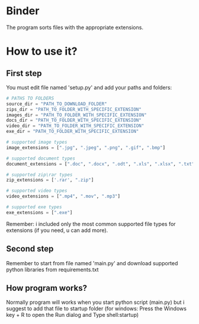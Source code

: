 # Binder
The program sorts files with the appropriate extensions.

# How to use it?
## First step
You must edit file named 'setup.py' and add your paths and folders:
```python
# PATHS TO FOLDERS
source_dir = "PATH_TO_DOWNLOAD_FOLDER"
zips_dir = "PATH_TO_FOLDER_WITH_SPECIFIC_EXTENSION"
images_dir = "PATH_TO_FOLDER_WITH_SPECIFIC_EXTENSION"
docs_dir = "PATH_TO_FOLDER_WITH_SPECIFIC_EXTENSION"
video_dir = "PATH_TO_FOLDER_WITH_SPECIFIC_EXTENSION"
exe_dir = "PATH_TO_FOLDER_WITH_SPECIFIC_EXTENSION"

# supported image types
image_extensions = [".jpg", ".jpeg", ".png", ".gif", ".bmp"]

# supported document types
document_extensions = [".doc", ".docx", ".odt", ".xls", ".xlsx", ".txt", ".pdf"]

# supported zip\rar types
zip_extensions = ['.rar', ".zip"]

# supported video types
video_extensions = [".mp4", ".mov", ".mp3"]

# supported exe types
exe_extensions = [".exe"]
```
Remember: i included only the most common supported file types for extensions (if you need, u can add more).
## Second step
Remember to start from file named 'main.py' and download supported python libraries from requirements.txt

## How program works?
Normally program will works when you start python script (main.py) but i suggest to add that file to startup folder (for windows: Press the Windows key + R to open the Run dialog and
Type shell:startup)
